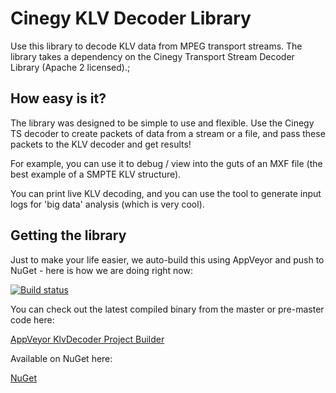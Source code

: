 # Cinegy KLV Decoder Library

Use this library to decode KLV data from MPEG transport streams. The library takes a dependency on the Cinegy Transport Stream Decoder Library (Apache 2 licensed).;

## How easy is it?

The library was designed to be simple to use and flexible. Use the Cinegy TS decoder to create packets of data from a stream or a file, and pass these packets to the KLV decoder and get results!

For example, you can use it to debug / view into the guts of an MXF file (the best example of a SMPTE KLV structure).

You can print live KLV decoding, and you can use the tool to generate input logs for 'big data' analysis (which is very cool).

## Getting the library

Just to make your life easier, we auto-build this using AppVeyor and push to NuGet - here is how we are doing right now: 

[![Build status](https://ci.appveyor.com/api/projects/status/eoveo4ndhdk66nhh?svg=true)](https://ci.appveyor.com/project/cinegy/klvdecoder)

You can check out the latest compiled binary from the master or pre-master code here:

[AppVeyor KlvDecoder Project Builder](https://ci.appveyor.com/project/cinegy/klvdecoder/build/artifacts)

Available on NuGet here:

[NuGet](https://www.nuget.org/packages/Cinegy.KlvDecoder/)
